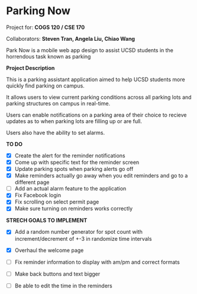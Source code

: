 # Parking Now

Project for: **COGS 120 / CSE 170**

Collaborators: **Steven Tran, Angela Liu, Chiao Wang**

Park Now is a mobile web app design to assist UCSD students in the horrendous task known as parking

**Project Description**

This is a parking assistant application aimed to help UCSD students more quickly find 
parking on campus.

It allows users to view current parking conditions across all parking lots and 
parking structures on campus in real-time.

Users can enable notifications on a parking area of their choice to recieve updates
as to when parking lots are filling up or are full. 

Users also have the ability to set alarms.

**TO DO**
* [x] Create the alert for the reminder notifications
* [x] Come up with specific text for the reminder screen
* [x] Update parking spots when parking alerts go off
* [x] Make reminders actually go away when you edit reminders and go to a different page
* [ ] Add an actual alarm feature to the application
* [x] Fix Facebook login
* [x] Fix scrolling on select permit page
* [x] Make sure turning on reminders works correctly

**STRECH GOALS TO IMPLEMENT**
* [x] Add a random number generator for spot count with increment/decrement of +-3 in randomize time intervals
* [x] Overhaul the welcome page 
* [ ] Fix reminder information to display with am/pm and correct formats
* [ ] Make back buttons and text bigger
* [ ] Be able to edit the time in the reminders


